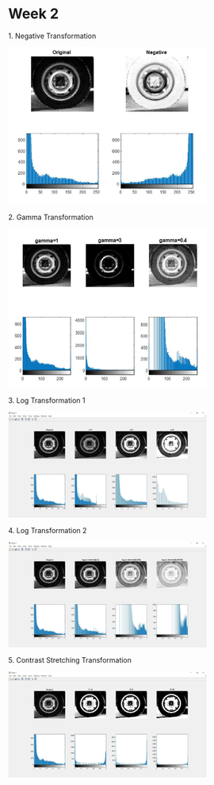 <h1><b>Week 2</b></h1>
<p>1. Negative Transformation</p>
<p align="left">
  <img src="img/w2_01.JPG" width="400" title="neg">
</p>
<p>2. Gamma Transformation</p>
<p align="left">
  <img src="img/w2_02.JPG" width="400" title="gamma">
</p>
<p>3. Log Transformation 1</p>
<p align="left">
  <img src="img/w2_03.JPG" width="400" title="log1">
</p>
<p>4. Log Transformation 2</p>
<p align="left">
  <img src="img/w2_04.JPG" width="400" title="log2">
</p>
<p>5. Contrast Stretching Transformation</p>
<p align="left">
  <img src="img/w2_05.JPG" width="400" title="contrast stretching">
</p>
